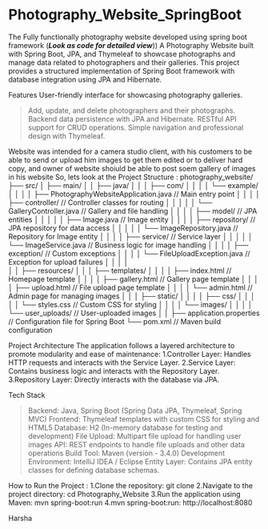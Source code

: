 # Photography_Website_SpringBoot
The Fully functionally photography website developed using spring boot framework
(***Look as code for detailed view***))
A Photography Website built with Spring Boot, JPA, and Thymeleaf to showcase photographs and manage data related to photographers and their galleries. This project provides a structured implementation of Spring Boot framework with database integration using JPA and Hibernate.

Features
User-friendly interface for showcasing photography galleries.
>Add, update, and delete photographers and their photographs.
>Backend data persistence with JPA and Hibernate.
>RESTful API support for CRUD operations.
>Simple navigation and professional design with Thymeleaf.

Website was intended for a camera studio client, with his customers to be able to send or upload him images to get them edited or to deliver hard copy, and owner of website shoiuld be able to post soem gallery of images in his website So, lets look at the Project Structure :
photography_website/
├── src/
│   ├── main/
│   │   ├── java/
│   │   │   ├── com/
│   │   │   │   └── example/
│   │   │   │       ├── PhotographyWebsiteApplication.java  // Main entry point
│   │   │   │       ├── controller/                         // Controller classes for routing
│   │   │   │       │   └── GalleryController.java          // Gallery and file handling
│   │   │   │       ├── model/                              // JPA entities
│   │   │   │       │   ├── Image.java                      // Image entity
│   │   │   │       ├── repository/                         // JPA repository for data access
│   │   │   │       │   └── ImageRepository.java            // Repository for Image entity
│   │   │   │       ├── service/                            // Service layer
│   │   │   │       │   └── ImageService.java               // Business logic for image handling
│   │   │   │       ├── exception/                          // Custom exceptions
│   │   │   │           └── FileUploadException.java        // Exception for upload failures
│   │   │   │           
│   │   ├── resources/
│   │   │   ├── templates/
│   │   │   │   ├── index.html                             // Homepage template
│   │   │   │   ├── gallery.html                           // Gallery page template
│   │   │   │   ├── upload.html                            // File upload page template
│   │   │   │   └── admin.html                             // Admin page for managing images
│   │   │   ├── static/
│   │   │   │   ├── css/
│   │   │   │   │   └── styles.css                         // Custom CSS for styling
│   │   │   │   └── images/
│   │   │   │       └── user_uploads/                      // User-uploaded images
│   │   ├── application.properties                          // Configuration file for Spring Boot
└── pom.xml                                                 // Maven build configuration

Project Architecture
The application follows a layered architecture to promote modularity and ease of maintenance:
1.Controller Layer: Handles HTTP requests and interacts with the Service Layer.
2.Service Layer: Contains business logic and interacts with the Repository Layer.
3.Repository Layer: Directly interacts with the database via JPA.

Tech Stack
>Backend: Java, Spring Boot (Spring Data JPA, Thymeleaf, Spring MVC)
>Frontend: Thymeleaf templates with custom CSS for styling and HTML5
>Database: H2 (In-memory database for testing and development)
>File Upload: Multipart file upload for handling user images
>API: REST endpoints to handle file uploads and other data operations
>Build Tool: Maven (version - 3.4.0)
>Development Environment: IntelliJ IDEA / Eclipse
>Entity Layer: Contains JPA entity classes for defining database schemas.

How to Run the Project : 
1.Clone the repository: git clone <repository-url>
2.Navigate to the project directory: cd Photography_Website
3.Run the application using Maven: mvn spring-boot:run
4.mvn spring-boot:run: http://localhost:8080


Harsha
